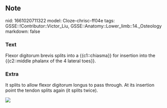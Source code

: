 ## Note
nid: 1661020711322
model: Cloze-chrisc-ff04e
tags: GSSE::!Contributor::Victor_Liu, GSSE::Anatomy::Lower_limb::14._Osteology
markdown: false

### Text
Flexor digitorum brevis splits into a {{c1::chiasma}} for insertion into the {{c2::middle phalanx of the 4 lateral toes}}.

### Extra
It splits to allow flexor digitorum longus to pass through. At its
insertion point the tendon splits again (it splits twice).
<div><img src="207px-Flexor_digitorum_brevis.png"></div>
